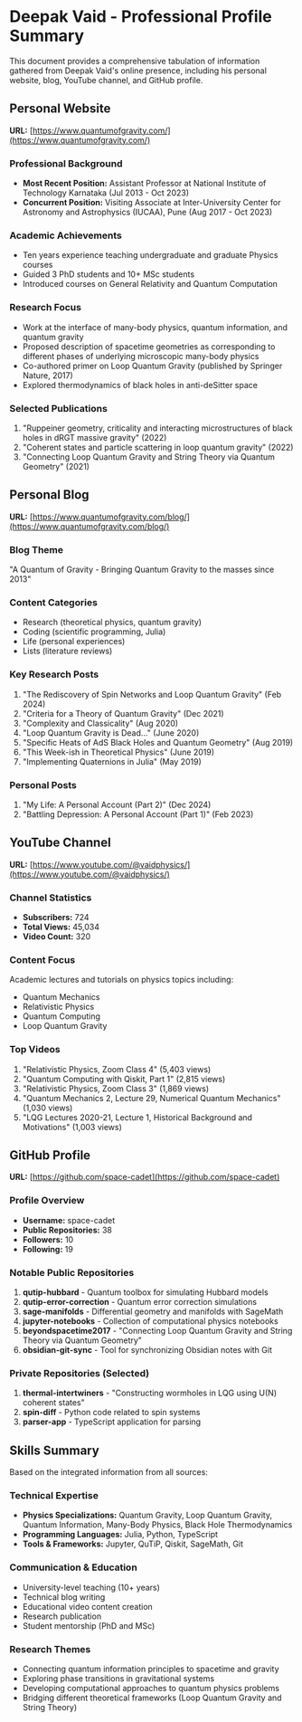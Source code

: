 # Deepak Vaid - Professional Profile Summary

This document provides a comprehensive tabulation of information gathered from Deepak Vaid's online presence, including his personal website, blog, YouTube channel, and GitHub profile.

## Personal Website
**URL:** [https://www.quantumofgravity.com/](https://www.quantumofgravity.com/)

### Professional Background
- **Most Recent Position:** Assistant Professor at National Institute of Technology Karnataka (Jul 2013 - Oct 2023)
- **Concurrent Position:** Visiting Associate at Inter-University Center for Astronomy and Astrophysics (IUCAA), Pune (Aug 2017 - Oct 2023)

### Academic Achievements
- Ten years experience teaching undergraduate and graduate Physics courses
- Guided 3 PhD students and 10+ MSc students
- Introduced courses on General Relativity and Quantum Computation

### Research Focus
- Work at the interface of many-body physics, quantum information, and quantum gravity
- Proposed description of spacetime geometries as corresponding to different phases of underlying microscopic many-body physics
- Co-authored primer on Loop Quantum Gravity (published by Springer Nature, 2017)
- Explored thermodynamics of black holes in anti-deSitter space

### Selected Publications
1. "Ruppeiner geometry, criticality and interacting microstructures of black holes in dRGT massive gravity" (2022)
2. "Coherent states and particle scattering in loop quantum gravity" (2022)
3. "Connecting Loop Quantum Gravity and String Theory via Quantum Geometry" (2021)

## Personal Blog
**URL:** [https://www.quantumofgravity.com/blog/](https://www.quantumofgravity.com/blog/)

### Blog Theme
"A Quantum of Gravity - Bringing Quantum Gravity to the masses since 2013"

### Content Categories
- Research (theoretical physics, quantum gravity)
- Coding (scientific programming, Julia)
- Life (personal experiences)
- Lists (literature reviews)

### Key Research Posts
1. "The Rediscovery of Spin Networks and Loop Quantum Gravity" (Feb 2024)
2. "Criteria for a Theory of Quantum Gravity" (Dec 2021)
3. "Complexity and Classicality" (Aug 2020)
4. "Loop Quantum Gravity is Dead..." (June 2020)
5. "Specific Heats of AdS Black Holes and Quantum Geometry" (Aug 2019)
6. "This Week-ish in Theoretical Physics" (June 2019)
7. "Implementing Quaternions in Julia" (May 2019)

### Personal Posts
1. "My Life: A Personal Account (Part 2)" (Dec 2024)
2. "Battling Depression: A Personal Account (Part 1)" (Feb 2023)

## YouTube Channel
**URL:** [https://www.youtube.com/@vaidphysics/](https://www.youtube.com/@vaidphysics/)

### Channel Statistics
- **Subscribers:** 724
- **Total Views:** 45,034
- **Video Count:** 320

### Content Focus
Academic lectures and tutorials on physics topics including:
- Quantum Mechanics
- Relativistic Physics
- Quantum Computing
- Loop Quantum Gravity

### Top Videos
1. "Relativistic Physics, Zoom Class 4" (5,403 views)
2. "Quantum Computing with Qiskit, Part 1" (2,815 views)
3. "Relativistic Physics, Zoom Class 3" (1,869 views)
4. "Quantum Mechanics 2, Lecture 29, Numerical Quantum Mechanics" (1,030 views)
5. "LQG Lectures 2020-21, Lecture 1, Historical Background and Motivations" (1,003 views)

## GitHub Profile
**URL:** [https://github.com/space-cadet](https://github.com/space-cadet)

### Profile Overview
- **Username:** space-cadet
- **Public Repositories:** 38
- **Followers:** 10
- **Following:** 19

### Notable Public Repositories
1. **qutip-hubbard** - Quantum toolbox for simulating Hubbard models
2. **qutip-error-correction** - Quantum error correction simulations
3. **sage-manifolds** - Differential geometry and manifolds with SageMath
4. **jupyter-notebooks** - Collection of computational physics notebooks
5. **beyondspacetime2017** - "Connecting Loop Quantum Gravity and String Theory via Quantum Geometry"
6. **obsidian-git-sync** - Tool for synchronizing Obsidian notes with Git

### Private Repositories (Selected)
1. **thermal-intertwiners** - "Constructing wormholes in LQG using U(N) coherent states"
2. **spin-diff** - Python code related to spin systems
3. **parser-app** - TypeScript application for parsing

## Skills Summary
Based on the integrated information from all sources:

### Technical Expertise
- **Physics Specializations:** Quantum Gravity, Loop Quantum Gravity, Quantum Information, Many-Body Physics, Black Hole Thermodynamics
- **Programming Languages:** Julia, Python, TypeScript
- **Tools & Frameworks:** Jupyter, QuTiP, Qiskit, SageMath, Git

### Communication & Education
- University-level teaching (10+ years)
- Technical blog writing
- Educational video content creation
- Research publication
- Student mentorship (PhD and MSc)

### Research Themes
- Connecting quantum information principles to spacetime and gravity
- Exploring phase transitions in gravitational systems
- Developing computational approaches to quantum physics problems
- Bridging different theoretical frameworks (Loop Quantum Gravity and String Theory)